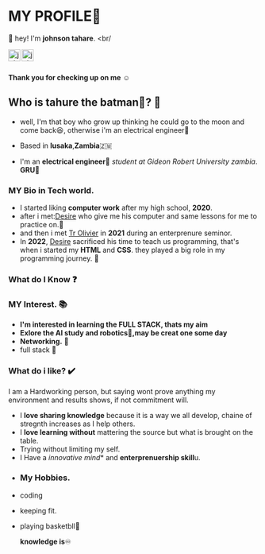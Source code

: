 # MY PROFILE🦇

 :wave: hey! I'm **johnson tahare**.
 <br/
 <br />

<a href="https://x.com/JohnsonTahure?t=QCWV_xp2xG6Zq-86gQU4jQ&s=09">
  <img align="left" alt="johnson's Instagram" width="24px" src="https://cdn.jsdelivr.net/npm/simple-icons@v3/icons/twitter.svg" />
</a>
<a href="https://web.facebook.com/profile.php?id=100080111871939&sk=reels_tab">
  <img align="left" alt="johnson's facebook" width="24px" src="https://cdn.jsdelivr.net/npm/simple-icons@v3/icons/facebook.svg" />
</a>
<br />
<br />

 **Thank you for checking up on me** :relaxed:

 ## Who is  tahure the **batman**🦇? :thinking:
 - well, I'm that boy who grow up thinking he could go to the moon and come back😆, otherwise i'm an electrical engineer🧰
 - Based in **lusaka**,**Zambia**🇿🇲

- I'm an **electrical engineer**🧰 *student at Gideon Robert University zambia*. **GRU**🏫 

### MY Bio in Tech world.
- I started liking **computer work** after my high school, **2020**.
- after i met:[Desire](https://github.com/Deewiliams) who give me his computer and same lessons for me to practice on.🌟
- and then i met [Tr Olivier](https://www.linkedin.comwho/in/olivierjm/?originalSubdomain=zm) in **2021** during an enterprenure seminor. 
- In **2022**, [Desire](https://github.com/Deewiliams) sacrificed his time to teach us programming, that's when i started my **HTML** and **CSS**.
 they played a big role in my    programming journey. :pray:

### What do I Know :question:

### MY Interest. 📚
- **I'm interested in learning the **FULL STACK**, thats my aim** 
- **Exlore the AI study and robotics🤖,may be creat one some day** 
- **Networking.** 🔧
- full stack 🔋

### What do i like? ✔️

I am a Hardworking person, but saying wont prove anything my environment and results shows, if not commitment will.
- I **love sharing knowledge** because it is a way we all develop, chaine of stregnth increases as I help others.
- I **love learning without** mattering the source but what is brought on the table.
- Trying without limiting my self.
- I Have a *innovative mind** and **enterprenuership skill**u.
- 
  ### My Hobbies.
* coding 
* keeping fit.
* playing basketbll🏀


  **knowledge is**:infinity: 

  


























